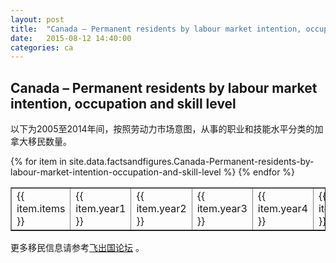 ```yaml
---
layout: post
title:  "Canada – Permanent residents by labour market intention, occupation and skill level"
date:   2015-08-12 14:40:00
categories: ca
---
```


## Canada – Permanent residents by labour market intention, occupation and skill level

以下为2005至2014年间，按照劳动力市场意图，从事的职业和技能水平分类的加拿大移民数量。

<table border = "1" cellpadding="1" cellspacing="0">
{% for item in site.data.factsandfigures.Canada-Permanent-residents-by-labour-market-intention-occupation-and-skill-level %}
<tr>
<td> {{ item.items }} </td>
<td> {{ item.year1 }} </td>
<td> {{ item.year2 }} </td>
<td> {{ item.year3 }} </td>
<td> {{ item.year4 }} </td>
<td> {{ item.year5 }} </td>
<td> {{ item.year6 }} </td>
<td> {{ item.year7 }} </td>
<td> {{ item.year8 }} </td>
<td> {{ item.year9 }} </td>
<td> {{ item.year10 }} </td>
</tr>
{% endfor %}
</table> 


更多移民信息请参考<a href="http://bbs.fcgvisa.com" target="blank">飞出国论坛</a> 。